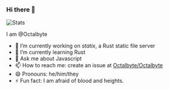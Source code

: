 ### Hi there 👋

![Stats](https://github-readme-stats.vercel.app/api/top-langs?username=Octalbyte&langs_count=10&theme=dark&layout=compact)


I am @Octalbyte

- 🔭 I’m currently working on *statix*, a Rust static file server
- 🌱 I’m currently learning Rust
- 💬 Ask me about Javascript
- 📫 How to reach me: create an issue at [Octalbyte/Octalbyte](https://github.com/Octalbyte/Octalbyte)
- 😄 Pronouns: he/him/they
- ⚡ Fun fact: I am afraid of blood and heights.

